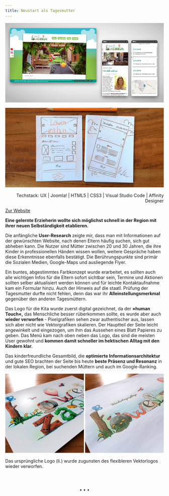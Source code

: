 ```yaml
---
title: Neustart als Tagesmutter
---
```


![Website Kita Löwenzahn](../images/Website_Kita_Loew_web1.jpg)

![Wireframe Kita Löwenzahn](../images/LoewWireframe.jpg)

<div style="text-align: right">Techstack: UX | Joomla! | HTML5 | CSS3 | Visual Studio Code | Affinity Designer</div>

[Zur Website](https://xn--kindertagespflege-lwenzahn-uvc.de/index.php) 

**Eine gelernte Erzieherin wollte sich möglichst schnell in der Region mit ihrer neuen Selbständigkeit etablieren.**

Die anfängliche **User-Research** zeigte mir, dass man mit Informationen auf der gewünschten Website, nach denen Eltern häufig suchen, sich gut abheben kann. Die Nutzer sind Mütter zwischen 20 und 30 Jahren, die ihre Kinder in professionellen Händen wissen wollen, weitere Gespräche haben diese Erkenntnisse ebenfalls bestätigt. Die Berührungspunkte sind primär die Sozialen Medien, Google-Maps und ausliegende Flyer.

Ein buntes, abgestimmtes Farbkonzept wurde erarbeitet, es sollten auch alle wichtigen Infos für die Eltern sofort sichtbar sein, Termine und Aktionen sollten selber aktualisiert werden können und für leichte Kontaktaufnahme kam ein Formular hinzu. Auch der Hinweis auf die staatl. Prüfung der Tagesmutter durfte nicht fehlen, denn das war ihr **Alleinstellungsmerkmal** gegenüber den anderen Tagesmüttern.

Das Logo für die Kita wurde zuerst digital gezeichnet, da der **&raquo;human Touch&laquo;,** das Menschliche besser rüberkommen sollte, es wurde aber auch **wieder verworfen** - Pixelgrafiken sehen zwar authentischer aus, lassen sich aber nicht wie Vektorgrafiken skalieren. Der Hauptteil der Seite leicht angewinkelt und eingezogen, um ihm das Aussehen eines Blatt Papieres zu geben. Das Menü kam nach oben neben das Logo, das sind die meisten User gewohnt und **kommen damit schneller im hektischen Alltag mit den Kindern klar.**

Das kinderfreundliche Gesamtbild, die **optimierte Informationsarchitektur** und gute SEO brachten der Seite bis heute **beste Präsenz und Resonanz** in der lokalen Region, bei suchenden Müttern und auch im Google-Ranking.

![Logovergleich Kita Löwenzahn](../images/Loew_logovergleich.jpg)
<div>Das ursprüngliche Logo (li.) wurde zugunsten des flexibleren Vektorlogos wieder verworfen.<br><br></div>

<p style="text-align: center;margin-top: 40px;">&bull; &bull; &bull;</p>